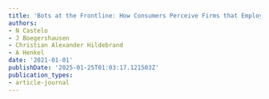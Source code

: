 ```yaml
---
title: 'Bots at the Frontline: How Consumers Perceive Firms that Employ Service Robots'
authors:
- N Castelo
- J Boegershausen
- Christian Alexander Hildebrand
- A Henkel
date: '2021-01-01'
publishDate: '2025-01-25T01:03:17.121503Z'
publication_types:
- article-journal
---
```

